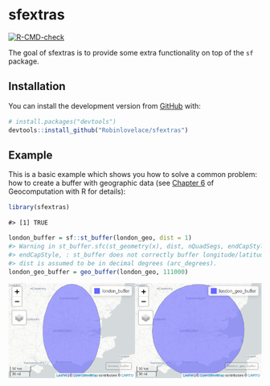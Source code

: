
<!-- README.md is generated from README.Rmd. Please edit that file -->

# sfextras

<!-- badges: start -->

[![R-CMD-check](https://github.com/Robinlovelace/sfextras/workflows/R-CMD-check/badge.svg)](https://github.com/Robinlovelace/sfextras/actions)
<!-- badges: end -->

The goal of sfextras is to provide some extra functionality on top of
the `sf` package.

## Installation

You can install the development version from
[GitHub](https://github.com/) with:

<!-- the released version of sfextras from [CRAN](https://CRAN.R-project.org) with: -->
<!-- ``` r -->
<!-- install.packages("sfextras") -->
<!-- ``` -->

``` r
# install.packages("devtools")
devtools::install_github("Robinlovelace/sfextras")
```

## Example

This is a basic example which shows you how to solve a common problem:
how to create a buffer with geographic data (see [Chapter
6](https://geocompr.robinlovelace.net/reproj-geo-data.html#modifying-map-projections)
of Geocomputation with R for details):

``` r
library(sfextras)
```

    #> [1] TRUE

``` r
london_buffer = sf::st_buffer(london_geo, dist = 1)
#> Warning in st_buffer.sfc(st_geometry(x), dist, nQuadSegs, endCapStyle =
#> endCapStyle, : st_buffer does not correctly buffer longitude/latitude data
#> dist is assumed to be in decimal degrees (arc_degrees).
london_geo_buffer = geo_buffer(london_geo, 111000)
```

<img src="man/figures/README-london-1.png" width="50%" /><img src="man/figures/README-london-2.png" width="50%" />
